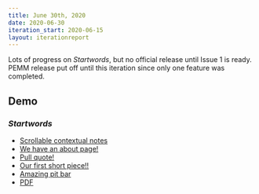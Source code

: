 ```yaml
---
title: June 30th, 2020
date: 2020-06-30
iteration_start: 2020-06-15
layout: iterationreport
---
```


Lots of progress on _Startwords_, but no official release until Issue 1 is ready.
PEMM release put off until this iteration since only one feature was completed.

## Demo

### _Startwords_
* [Scrollable contextual notes](https://startwords.cdh.princeton.edu/issues/1/data-beyond-vision/)
* [We have an about page!](https://startwords.cdh.princeton.edu/about/)
* [Pull quote!](https://startwords.cdh.princeton.edu/issues/1/the-body-as-data/)
* [Our first short piece!!](https://startwords.cdh.princeton.edu/issues/1/stack-shakespeare-and-company-membership-activities/)
* [Amazing pit bar](https://startwords.cdh.princeton.edu/issues/1/data-beyond-vision/#-)
* [PDF](https://github.com/Princeton-CDH/startwords/issues/22#issuecomment-651201652)





